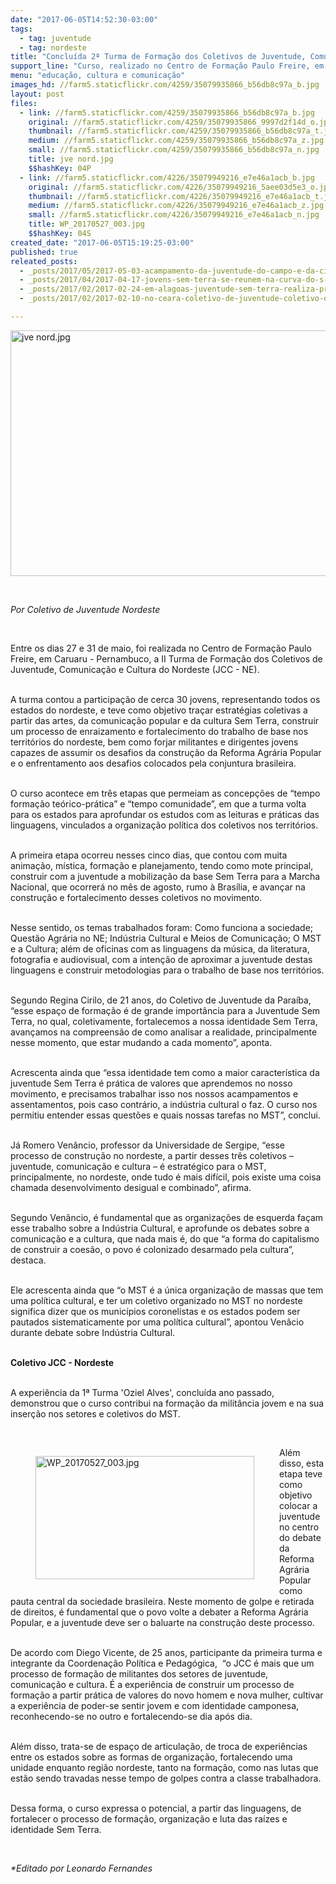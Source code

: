 ```yaml
---
date: "2017-06-05T14:52:30-03:00"
tags:
  - tag: juventude
  - tag: nordeste
title: "Concluída 2ª Turma de Formação dos Coletivos de Juventude, Comunicação e Cultura do Nordeste"
support_line: "Curso, realizado no Centro de Formação Paulo Freire, em Caruaru, Pernambuco, contribui para a movilização e formação da juventude Sem Terra. "
menu: "educação, cultura e comunicação"
images_hd: //farm5.staticflickr.com/4259/35079935866_b56db8c97a_b.jpg
layout: post
files:
  - link: //farm5.staticflickr.com/4259/35079935866_b56db8c97a_b.jpg
    original: //farm5.staticflickr.com/4259/35079935866_9997d2f14d_o.jpg
    thumbnail: //farm5.staticflickr.com/4259/35079935866_b56db8c97a_t.jpg
    medium: //farm5.staticflickr.com/4259/35079935866_b56db8c97a_z.jpg
    small: //farm5.staticflickr.com/4259/35079935866_b56db8c97a_n.jpg
    title: jve nord.jpg
    $$hashKey: 04P
  - link: //farm5.staticflickr.com/4226/35079949216_e7e46a1acb_b.jpg
    original: //farm5.staticflickr.com/4226/35079949216_5aee03d5e3_o.jpg
    thumbnail: //farm5.staticflickr.com/4226/35079949216_e7e46a1acb_t.jpg
    medium: //farm5.staticflickr.com/4226/35079949216_e7e46a1acb_z.jpg
    small: //farm5.staticflickr.com/4226/35079949216_e7e46a1acb_n.jpg
    title: WP_20170527_003.jpg
    $$hashKey: 04S
created_date: "2017-06-05T15:19:25-03:00"
published: true
releated_posts:
  - _posts/2017/05/2017-05-03-acampamento-da-juventude-do-campo-e-da-cidade-acontece-em-belem.md
  - _posts/2017/04/2017-04-17-jovens-sem-terra-se-reunem-na-curva-do-s-para-homenagear-as-vitimas-de-carajas.md
  - _posts/2017/02/2017-02-24-em-alagoas-juventude-sem-terra-realiza-preparacao-para-mutirao-de-trabalho-de-base.md
  - _posts/2017/02/2017-02-10-no-ceara-coletivo-de-juventude-coletivo-de-juventude-debate-acoes-para-2017.md

---
```

<p><img alt="jve nord.jpg" height="393" src="//farm5.staticflickr.com/4259/35079935866_b56db8c97a_b.jpg" width="700" /></p>

<p>&nbsp;</p>

<p><em>Por Coletivo de Juventude Nordeste</em></p>

<p>&nbsp;</p>

<p>Entre os dias 27 e 31 de maio, foi realizada no Centro de Forma&ccedil;&atilde;o Paulo Freire, em Caruaru - Pernambuco, a II Turma de Forma&ccedil;&atilde;o dos Coletivos de Juventude, Comunica&ccedil;&atilde;o e Cultura do Nordeste (JCC - NE).</p>

<p><br />
A turma contou a participa&ccedil;&atilde;o de cerca 30 jovens, representando todos os estados do nordeste, e teve como objetivo tra&ccedil;ar estrat&eacute;gias coletivas a partir das artes, da comunica&ccedil;&atilde;o popular e da cultura Sem Terra, construir um processo de enraizamento e fortalecimento do trabalho de base nos territ&oacute;rios do nordeste, bem como forjar militantes e dirigentes jovens capazes de assumir os desafios da constru&ccedil;&atilde;o da Reforma Agr&aacute;ria Popular e o enfrentamento aos desafios colocados pela conjuntura brasileira.</p>

<p><br />
O curso acontece em tr&ecirc;s etapas que permeiam as concep&ccedil;&otilde;es de &ldquo;tempo forma&ccedil;&atilde;o te&oacute;rico-pr&aacute;tica&rdquo; e &ldquo;tempo comunidade&rdquo;, em que a turma volta para os estados para aprofundar os estudos com as leituras e pr&aacute;ticas das linguagens, vinculados a organiza&ccedil;&atilde;o pol&iacute;tica dos coletivos nos territ&oacute;rios.</p>

<p><br />
A primeira etapa ocorreu nesses cinco dias, que contou com muita anima&ccedil;&atilde;o, m&iacute;stica, forma&ccedil;&atilde;o e planejamento, tendo como mote principal, construir com a juventude a mobiliza&ccedil;&atilde;o da base Sem Terra para a Marcha Nacional, que ocorrer&aacute; no m&ecirc;s de agosto, rumo &agrave; Bras&iacute;lia, e avan&ccedil;ar na constru&ccedil;&atilde;o e fortalecimento desses coletivos no movimento.</p>

<p><br />
Nesse sentido, os temas trabalhados foram: Como funciona a sociedade; Quest&atilde;o Agr&aacute;ria no NE; Ind&uacute;stria Cultural e Meios de Comunica&ccedil;&atilde;o; O MST e a Cultura; al&eacute;m de oficinas com as linguagens da m&uacute;sica, da literatura, fotografia e audiovisual, com a inten&ccedil;&atilde;o de aproximar a juventude destas linguagens e construir metodologias para o trabalho de base nos territ&oacute;rios.</p>

<p><br />
Segundo Regina Cirilo, de 21 anos, do Coletivo de Juventude da Para&iacute;ba, &ldquo;esse espa&ccedil;o de forma&ccedil;&atilde;o &eacute; de grande import&acirc;ncia para a Juventude Sem Terra, no qual, coletivamente, fortalecemos a nossa identidade Sem Terra, avan&ccedil;amos na compreens&atilde;o de como analisar a realidade, principalmente nesse momento, que estar mudando a cada momento&rdquo;, aponta.</p>

<p><br />
Acrescenta ainda que &ldquo;essa identidade tem como a maior caracter&iacute;stica da juventude Sem Terra &eacute; pr&aacute;tica de valores que aprendemos no nosso movimento, e precisamos trabalhar isso nos nossos acampamentos e assentamentos, pois caso contr&aacute;rio, a ind&uacute;stria cultural o faz. O curso nos permitiu entender essas quest&otilde;es e quais nossas tarefas no MST&rdquo;, conclui.</p>

<p><br />
J&aacute; Romero Ven&acirc;ncio, professor da Universidade de Sergipe, &ldquo;esse processo de constru&ccedil;&atilde;o no nordeste, a partir desses tr&ecirc;s coletivos &ndash; juventude, comunica&ccedil;&atilde;o e cultura &ndash; &eacute; estrat&eacute;gico para o MST, principalmente, no nordeste, onde tudo &eacute; mais dif&iacute;cil, pois existe uma coisa chamada desenvolvimento desigual e combinado&rdquo;, afirma.</p>

<p><br />
Segundo Ven&acirc;ncio, &eacute; fundamental que as organiza&ccedil;&otilde;es de esquerda fa&ccedil;am esse trabalho sobre a Ind&uacute;stria Cultural, e aprofunde os debates sobre a comunica&ccedil;&atilde;o e a cultura, que nada mais &eacute;, do que &ldquo;a forma do capitalismo de construir a coes&atilde;o, o povo &eacute; colonizado desarmado pela cultura&rdquo;, destaca.</p>

<p><br />
Ele acrescenta ainda que &ldquo;o MST &eacute; a &uacute;nica organiza&ccedil;&atilde;o de massas que tem uma pol&iacute;tica cultural, e ter um coletivo organizado no MST no nordeste significa dizer que os munic&iacute;pios coronelistas e os estados podem ser pautados sistematicamente por uma pol&iacute;tica cultural&rdquo;, apontou Ven&acirc;cio durante debate sobre Ind&uacute;stria Cultural.</p>

<p><br />
<strong>Coletivo JCC - Nordeste</strong></p>

<p><br />
A experi&ecirc;ncia da 1&ordf; Turma &#39;Oziel Alves&#39;, conclu&iacute;da ano passado, demonstrou que o curso contribui na forma&ccedil;&atilde;o da milit&acirc;ncia jovem e na sua inser&ccedil;&atilde;o nos setores e coletivos do MST.</p>

<p>&nbsp;</p>

<figure class="image" style="float:left"><img alt="WP_20170527_003.jpg" height="197" src="//farm5.staticflickr.com/4226/35079949216_e7e46a1acb_b.jpg" width="350" />
<figcaption></figcaption>
</figure>

<p>Al&eacute;m disso, esta etapa teve como objetivo colocar a juventude no centro do debate da Reforma Agr&aacute;ria Popular como pauta central da sociedade brasileira. Neste momento de golpe e retirada de direitos, &eacute; fundamental que o povo volte a debater a Reforma Agr&aacute;ria Popular, e a juventude deve ser o baluarte na constru&ccedil;&atilde;o deste processo.</p>

<p><br />
De acordo com Diego Vicente, de 25 anos, participante da primeira turma e integrante da Coordena&ccedil;&atilde;o Pol&iacute;tica e Pedag&oacute;gica,&nbsp; &ldquo;o JCC &eacute; mais que um processo de forma&ccedil;&atilde;o de militantes dos setores de juventude, comunica&ccedil;&atilde;o e cultura. &Eacute; a experi&ecirc;ncia de construir um processo de forma&ccedil;&atilde;o a partir pr&aacute;tica de valores do novo homem e nova mulher, cultivar a experi&ecirc;ncia de poder-se sentir jovem e com identidade camponesa, reconhecendo-se no outro e fortalecendo-se dia ap&oacute;s dia.</p>

<p><br />
Al&eacute;m disso, trata-se de espa&ccedil;o de articula&ccedil;&atilde;o, de troca de experi&ecirc;ncias entre os estados sobre as formas de organiza&ccedil;&atilde;o, fortalecendo uma unidade enquanto regi&atilde;o nordeste, tanto na forma&ccedil;&atilde;o, como nas lutas que est&atilde;o sendo travadas nesse tempo de golpes contra a classe trabalhadora.</p>

<p><br />
Dessa forma, o curso expressa o potencial, a partir das linguagens, de fortalecer o processo de forma&ccedil;&atilde;o, organiza&ccedil;&atilde;o e luta das ra&iacute;zes e identidade Sem Terra.</p>

<p>&nbsp;</p>

<p><em>*Editado por Leonardo Fernandes</em></p>

<div class="webpki_lacunasoftware_com" id="webpki_lacunasoftware_com" style="display: none;">&nbsp;</div>

<div class="webpki_lacunasoftware_com" id="webpki_lacunasoftware_com" style="display: none;">&nbsp;</div>

